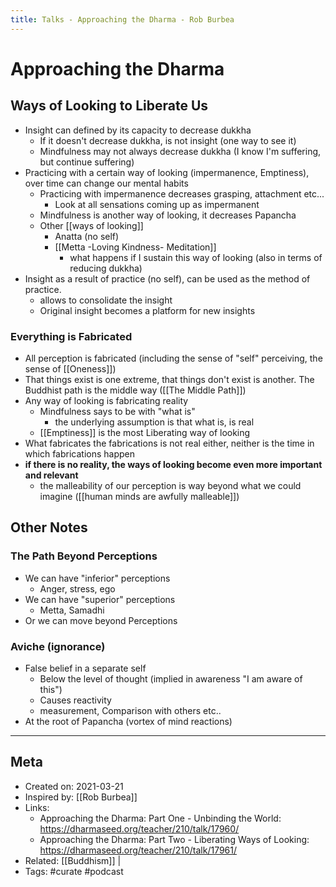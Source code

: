 ```yaml
---
title: Talks - Approaching the Dharma - Rob Burbea
---
```

# Approaching the Dharma

## Ways of Looking to Liberate Us
- Insight can defined by its capacity to decrease dukkha
    - If it doesn't decrease dukkha, is not insight (one way to see it)
    - Mindfulness may not always decrease dukkha (I know I'm suffering, but continue suffering)
- Practicing with a certain way of looking (impermanence, Emptiness), over time can change our mental habits
    - Practicing with impermanence decreases grasping, attachment etc...
        - Look at all sensations coming up as impermanent
    - Mindfulness is another way of looking, it decreases Papancha
    - Other [[ways of looking]]
		- Anatta (no self)
		- [[Metta -Loving Kindness- Meditation]]
			- what happens if I sustain this way of looking (also in terms of reducing dukkha)
- Insight as a result of practice (no self), can be used as the method of practice.
    - allows to consolidate the insight
    - Original insight becomes a platform for new insights

### Everything is Fabricated
- All perception is fabricated (including the sense of "self" perceiving, the sense of [[Oneness]]) 
- That things exist is one extreme, that things don't exist is another. The Buddhist path is the middle way ([[The Middle Path]])
- Any way of looking is fabricating reality
	- Mindfulness says to be with "what is"
		- the underlying assumption is that what is, is real
	- [[Emptiness]] is the most Liberating way of looking
- What fabricates the fabrications is not real either, neither is the time in which fabrications happen
- **if there is no reality, the ways of looking become even more important and relevant**
    - the malleability of our perception is way beyond what we could imagine ([[human minds are awfully malleable]])

## Other Notes
### The Path Beyond Perceptions
- We can have "inferior" perceptions
    - Anger, stress, ego
- We can have "superior" perceptions
    - Metta, Samadhi
- Or we can move beyond Perceptions

### Aviche (ignorance) 
- False belief in a separate self
	- Below the level of thought (implied in awareness "I am aware of this")
	- Causes reactivity
	- measurement, Comparison with others etc.. 
- At the root of Papancha (vortex of mind reactions) 

-------------------
## Meta
- Created on: 2021-03-21
- Inspired by: [[Rob Burbea]]
- Links: 
	- Approaching the Dharma: Part One - Unbinding the World: https://dharmaseed.org/teacher/210/talk/17960/
	- Approaching the Dharma: Part Two - Liberating Ways of Looking: https://dharmaseed.org/teacher/210/talk/17961/
- Related: [[Buddhism]] | 
- Tags: #curate #podcast 